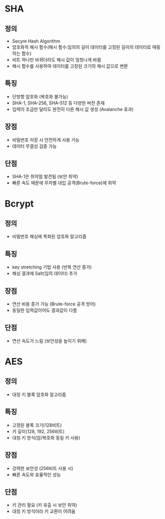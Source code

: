 # SHA
## 정의
- Secyre Hash Algorithm
- 암호화적 해시 함수(해시 함수:임의의 길이 데이터를 고정된 길이의 데이터로 매핑하는 함수)
- 비트 하나만 바뀌더라도 해시 값이 엄청나게 바뀜
- 해시 함수를 사용하여 데이터를 고정된 크기의 해시 값으로 변환
## 특징
- 단방향 암호화 (복호화 불가능)
- SHA-1, SHA-256, SHA-512 등 다양한 버전 존재
- 입력이 조금만 달라도 완전히 다른 해시 값 생성 (Avalanche 효과)
## 장점
- 비밀번호 저장 시 안전하게 사용 가능
- 데이터 무결성 검증 가능
## 단점
- SHA-1은 취약점 발견됨 (보안 취약)
- 빠른 속도 때문에 무차별 대입 공격(Brute-force)에 취약
# Bcrypt
## 정의
- 비밀번호 해싱에 특화된 암호화 알고리즘
## 특징
- key stretching 기법 사용 (반복 연산 증가)
- 해싱 결과에 Salt(임의 데이터) 추가
## 장점
- 연산 비용 증가 가능 (Brute-force 공격 방어)
- 동일한 입력값이어도 결과값이 다름
## 단점
- 연산 속도가 느림 (보안성을 높이기 위해)
# AES
## 정의
- 대칭 키 블록 암호화 알고리즘
## 특징
- 고정된 블록 크기(128비트)
- 키 길이(128, 192, 256비트)
- 대칭 키 방식(암/복호화 동일 키 사용)
## 장점
- 강력한 보안성 (256비트 사용 시)
- 빠른 속도와 효율적인 성능
## 단점
- 키 관리 필요 (키 유출 시 보안 취약)
- 대칭 키 방식이라 키 교환이 어려움
